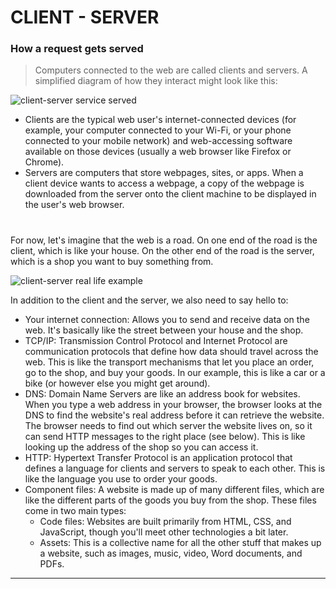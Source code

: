 # CLIENT - SERVER

### How a request gets served
> Computers connected to the web are called clients and servers. A simplified diagram of how they interact might look like this:

![client-server service served](https://mdn.mozillademos.org/files/8973/Client-server.jpg)

>
* Clients are the typical web user's internet-connected devices (for example, your computer connected to your Wi-Fi, or your phone connected to your mobile network) and web-accessing software available on those devices (usually a web browser like Firefox or Chrome).
* Servers are computers that store webpages, sites, or apps. When a client device wants to access a webpage, a copy of the webpage is downloaded from the server onto the client machine to be displayed in the user's web browser.

#

For now, let's imagine that the web is a road. On one end of the road is the client, which is like your house. On the other end of the road is the server, which is a shop you want to buy something from.

![client-server real life example](https://mdn.mozillademos.org/files/9749/road.jpg)

In addition to the client and the server, we also need to say hello to:

* Your internet connection: Allows you to send and receive data on the web. It's basically like the street between your house and the shop.
* TCP/IP: Transmission Control Protocol and Internet Protocol are communication protocols that define how data should travel across the web. This is like the transport mechanisms that let you place an order, go to the shop, and buy your goods. In our example, this is like a car or a bike (or however else you might get around).
* DNS: Domain Name Servers are like an address book for websites. When you type a web address in your browser, the browser looks at the DNS to find the website's real address before it can retrieve the website. The browser needs to find out which server the website lives on, so it can send HTTP messages to the right place (see below). This is like looking up the address of the shop so you can access it.
* HTTP: Hypertext Transfer Protocol is an application protocol that defines a language for clients and servers to speak to each other. This is like the language you use to order your goods.
* Component files: A website is made up of many different files, which are like the different parts of the goods you buy from the shop. These files come in two main types:
  * Code files: Websites are built primarily from HTML, CSS, and JavaScript, though you'll meet other technologies a bit later.
  * Assets: This is a collective name for all the other stuff that makes up a website, such as images, music, video, Word documents, and PDFs.

---
